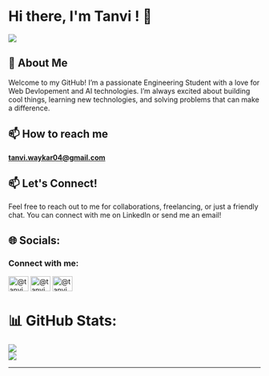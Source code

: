
# Hi there, I'm Tanvi ! 👋

[![](https://visitcount.itsvg.in/api?id=tanviway48&icon=4&color=10)](https://visitcount.itsvg.in)

## 🚀 About Me
Welcome to my GitHub! I’m a passionate Engineering Student with a love for Web Devlopement and AI technologies. I’m always excited about building cool things, learning new technologies, and solving problems that can make a difference.



## 📫 How to reach me 
 **tanvi.waykar04@gmail.com**






## 📫 Let's Connect!
Feel free to reach out to me for collaborations, freelancing, or just a friendly chat. You can connect with me on LinkedIn or send me an email!





## 🌐 Socials:
<h3 align="left">Connect with me:</h3>
<p align="left">
<a href="https://linkedin.com/in/[@tanviwaykar](linkedin.com/in/tanvi-waykar-9a6131271)" target="blank"><img align="center" src="https://raw.githubusercontent.com/rahuldkjain/github-profile-readme-generator/master/src/images/icons/Social/linked-in-alt.svg" alt="@tanviwaykar" height="30" width="40" /></a>
<a href="https://www.hackerrank.com/@tanvi_waykar04" target="blank"><img align="center" src="https://raw.githubusercontent.com/rahuldkjain/github-profile-readme-generator/master/src/images/icons/Social/hackerrank.svg" alt="@tanvi_waykar04" height="30" width="40" /></a>
<a href="https://www.leetcode.com/@tanviwaykar04" target="blank"><img align="center" src="https://raw.githubusercontent.com/rahuldkjain/github-profile-readme-generator/master/src/images/icons/Social/leet-code.svg" alt="@tanviwaykar04" height="30" width="40" /></a>
</p>





# 📊 GitHub Stats:


![](https://github-readme-streak-stats.herokuapp.com/?user=tanviway48&theme=default&hide_border=false)<br/>
![](https://github-readme-stats.vercel.app/api/top-langs/?username=tanviway48&theme=default&hide_border=false&include_all_commits=false&count_private=false&layout=compact)





---




